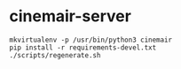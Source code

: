 cinemair-server
===============

```
mkvirtualenv -p /usr/bin/python3 cinemair
pip install -r requirements-devel.txt
./scripts/regenerate.sh
```
